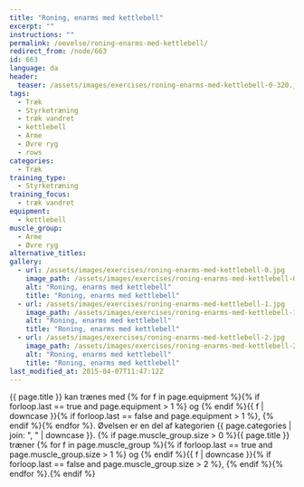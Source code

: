 ```yaml
---
title: "Roning, enarms med kettlebell"
excerpt: ""
instructions: ""
permalink: /oevelse/roning-enarms-med-kettlebell/
redirect_from: /node/663
id: 663
language: da
header:
  teaser: /assets/images/exercises/roning-enarms-med-kettlebell-0-320.jpg
tags:
  - Træk
  - Styrketræning
  - træk vandret
  - kettlebell
  - Arme
  - Øvre ryg
  - rows
categories:
  - Træk
training_type:
  - Styrketræning
training_focus:
  - træk vandret
equipment:
  - kettlebell
muscle_group:
  - Arme
  - Øvre ryg
alternative_titles:
gallery:
  - url: /assets/images/exercises/roning-enarms-med-kettlebell-0.jpg
    image_path: /assets/images/exercises/roning-enarms-med-kettlebell-0-320.jpg
    alt: "Roning, enarms med kettlebell"
    title: "Roning, enarms med kettlebell"
  - url: /assets/images/exercises/roning-enarms-med-kettlebell-1.jpg
    image_path: /assets/images/exercises/roning-enarms-med-kettlebell-1-320.jpg
    alt: "Roning, enarms med kettlebell"
    title: "Roning, enarms med kettlebell"
  - url: /assets/images/exercises/roning-enarms-med-kettlebell-2.jpg
    image_path: /assets/images/exercises/roning-enarms-med-kettlebell-2-320.jpg
    alt: "Roning, enarms med kettlebell"
    title: "Roning, enarms med kettlebell"
last_modified_at: 2015-04-07T11:47:12Z
---
```


{{ page.title }} kan trænes med {% for f in page.equipment %}{% if forloop.last == true and page.equipment > 1 %} og {% endif %}{{ f | downcase  }}{% if forloop.last == false and page.equipment > 1 %}, {% endif %}{% endfor %}. Øvelsen er en del af kategorien {{ page.categories | join: ", " | downcase }}. {% if page.muscle_group.size > 0 %}{{ page.title }} træner {% for f in page.muscle_group %}{% if forloop.last == true and page.muscle_group.size > 1 %} og {% endif %}{{ f | downcase }}{% if forloop.last == false and page.muscle_group.size > 2 %}, {% endif %}{% endfor %}.{% endif %}
